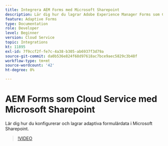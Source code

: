 ```yaml
---
title: Integrera AEM Forms med Microsoft Sharepoint
description: Lär dig hur du lagrar Adobe Experience Manager Forms som Cloud Service i Microsoft Sharepoint
feature: Adaptive Forms
type: Documentation
role: Developer
level: Beginner
version: Cloud Service
topic: Integrations
kt: 11895
exl-id: 7f9ccf2f-fe7c-4a38-b305-ab6937f3d79a
source-git-commit: da0b536e824f68d97618ac7bce9aec5829c3b48f
workflow-type: tm+mt
source-wordcount: '42'
ht-degree: 0%

---
```


# AEM Forms som Cloud Service med Microsoft Sharepoint

Lär dig hur du konfigurerar och lagrar adaptiva formulärdata i Microsoft Sharepoint.

>[!VIDEO](https://video.tv.adobe.com/v/3415793/?quality=12&learn=on)
